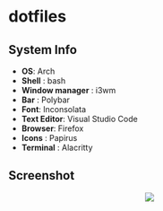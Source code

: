 # dotfiles
## System Info</h1>

+ **OS**: Arch
+ **Shell** : bash
+ **Window manager** : i3wm
+ **Bar** : Polybar
+ **Font**: Inconsolata
+ **Text Editor**: Visual Studio Code
+ **Browser**: Firefox
+ **Icons** : Papirus
+ **Terminal** : Alacritty

## Screenshot
<p align="center">
        <img src="/screenshot/SSL1.png" />
</p>
